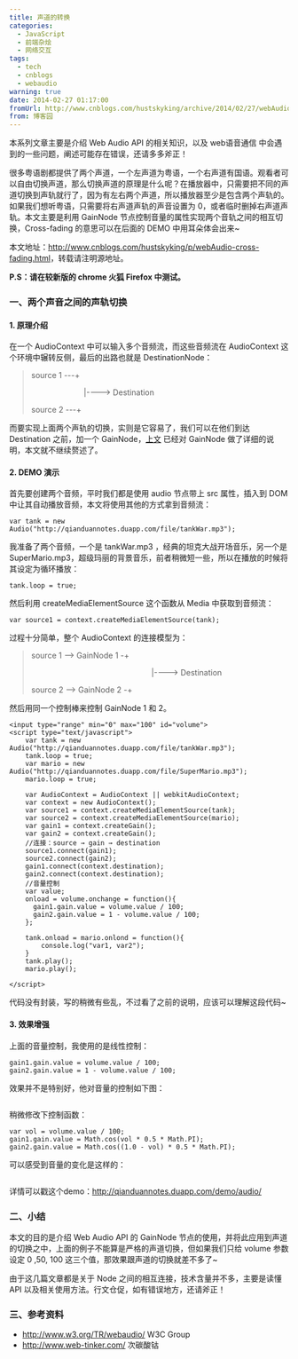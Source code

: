 ```yaml
---
title: 声道的转换
categories:
  - JavaScript
  - 前端杂烩
  - 网络交互
tags:
  - tech
  - cnblogs
  - webaudio
warning: true
date: 2014-02-27 01:17:00
fromUrl: http://www.cnblogs.com/hustskyking/archive/2014/02/27/webAudio-cross-fading.html
from: 博客园
---
```



<p>本系列文章主要是介绍 Web Audio API 的相关知识，以及 web语音通信 中会遇到的一些问题，阐述可能存在错误，还请多多斧正！</p>
<p>很多粤语剧都提供了两个声道，一个左声道为粤语，一个右声道有国语。观看者可以自由切换声道，那么切换声道的原理是什么呢？在播放器中，只需要把不同的声道切换到声轨就行了，因为有左右两个声道，所以播放器至少是包含两个声轨的。如果我们想听粤语，只需要将右声道声轨的声音设置为 0，或者临时删掉右声道声轨。本文主要是利用 GainNode 节点控制音量的属性实现两个音轨之间的相互切换，Cross-fading 的意思可以在后面的 DEMO 中用耳朵体会出来~</p>
<p>本文地址：<a href="http://www.cnblogs.com/hustskyking/p/webAudio-cross-fading.html">http://www.cnblogs.com/hustskyking/p/webAudio-cross-fading.html</a>，转载请注明源地址。</p>
<p><strong>P.S：请在较新版的 chrome 火狐 Firefox 中测试。</strong></p>
<h3>一、两个声音之间的声轨切换</h3>
<h4>1. 原理介绍</h4>
<p>在一个 AudioContext 中可以输入多个音频流，而这些音频流在 AudioContext 这个环境中辗转反侧，最后的出路也就是 DestinationNode：</p>
<blockquote>
<p>source 1 ---+</p>
<p>&nbsp; &nbsp; &nbsp; &nbsp; &nbsp; &nbsp; &nbsp; &nbsp; &nbsp; &nbsp; &nbsp; &nbsp; |----&gt; Destination</p>
<p>source 2 ---+</p>
</blockquote>
<p>而要实现上面两个声轨的切换，实则是它容易了，我们可以在他们到达 Destination 之前，加一个 GainNode，<a href="http://www.cnblogs.com/hustskyking/admin/webAudio-volume">上文</a> 已经对 GainNode 做了详细的说明，本文就不继续赘述了。</p>
<h4>2. DEMO 演示</h4>
<p>首先要创建两个音频，平时我们都是使用 audio 节点带上 src 属性，插入到 DOM 中让其自动播放音频，本文将使用其他的方式拿到音频流：</p>

```
var tank = new Audio("http://qianduannotes.duapp.com/file/tankWar.mp3");

```

<p>我准备了两个音频，一个是 tankWar.mp3 ，经典的坦克大战开场音乐，另一个是 SuperMario.mp3，超级玛丽的背景音乐，前者稍微短一些，所以在播放的时候将其设定为循环播放：</p>

```
tank.loop = true;

```

<p>然后利用 createMediaElementSource 这个函数从 Media 中获取到音频流：</p>

```
var source1 = context.createMediaElementSource(tank);

```

<p>过程十分简单，整个 AudioContext 的连接模型为：</p>
<blockquote>
<p>source 1 --&gt; GainNode 1 -+</p>
<p>&nbsp; &nbsp; &nbsp; &nbsp; &nbsp; &nbsp; &nbsp; &nbsp; &nbsp; &nbsp; &nbsp; &nbsp; &nbsp; &nbsp; &nbsp; &nbsp; &nbsp; &nbsp; &nbsp; &nbsp; &nbsp; &nbsp; &nbsp; &nbsp; &nbsp; &nbsp; &nbsp; &nbsp;|----&gt; Destination</p>
<p>source 2 --&gt; GainNode 2 -+</p>
</blockquote>
<p>然后用同一个控制棒来控制 GainNode 1 和 2。</p>

```
<input type="range" min="0" max="100" id="volume">
<script type="text/javascript">
    var tank = new Audio("http://qianduannotes.duapp.com/file/tankWar.mp3");
    tank.loop = true;
    var mario = new Audio("http://qianduannotes.duapp.com/file/SuperMario.mp3");
    mario.loop = true;

    var AudioContext = AudioContext || webkitAudioContext;
    var context = new AudioContext();
    var source1 = context.createMediaElementSource(tank);
    var source2 = context.createMediaElementSource(mario);
    var gain1 = context.createGain();
    var gain2 = context.createGain();
    //连接：source → gain → destination
    source1.connect(gain1);
    source2.connect(gain2);
    gain1.connect(context.destination);
    gain2.connect(context.destination);
    //音量控制
    var value;
    onload = volume.onchange = function(){
      gain1.gain.value = volume.value / 100;
      gain2.gain.value = 1 - volume.value / 100;
    };

    tank.onload = mario.onlond = function(){
        console.log("var1, var2");
    }
    tank.play();
    mario.play();

</script>

```

<p>代码没有封装，写的稍微有些乱，不过看了之前的说明，应该可以理解这段代码~</p>
<h4>3. 效果增强</h4>
<p>上面的音量控制，我使用的是线性控制：</p>

```
gain1.gain.value = volume.value / 100;
gain2.gain.value = 1 - volume.value / 100;

```

<p>效果并不是特别好，他对音量的控制如下图：</p>
<p><img src="//img.alicdn.com/tfs/TB1oyqGa_tYBeNjy1XdXXXXyVXa-300-300.png" data-original="/blogimgs/2014/02/27/271310073679049.png" data-source="http://images.cnitblog.com/blog/387325/201402/271310073679049.png" alt=""></p>
<p>稍微修改下控制函数：</p>

```
var vol = volume.value / 100;
gain1.gain.value = Math.cos(vol * 0.5 * Math.PI);
gain2.gain.value = Math.cos((1.0 - vol) * 0.5 * Math.PI);

```

<p>可以感受到音量的变化是这样的：</p>
<p><img src="//img.alicdn.com/tfs/TB1oyqGa_tYBeNjy1XdXXXXyVXa-300-300.png" data-original="/blogimgs/2014/02/27/271310163176584.png" data-source="http://images.cnitblog.com/blog/387325/201402/271310163176584.png" alt=""></p>
<p>详情可以戳这个demo：<a href="http://qianduannotes.duapp.com/demo/audio/" target="_blank">http://qianduannotes.duapp.com/demo/audio/</a></p>
<h3>二、小结</h3>
<p>本文的目的是介绍 Web Audio API 的 GainNode 节点的使用，并将此应用到声道的切换之中，上面的例子不能算是严格的声道切换，但如果我们只给 volume 参数设定 0 ,50, 100 这三个值，那效果跟声道的切换就差不多了~</p>
<p>由于这几篇文章都是关于 Node 之间的相互连接，技术含量并不多，主要是读懂 API 以及相关使用方法。行文仓促，如有错误地方，还请斧正！</p>
<h3>三、参考资料</h3>
<ul>
<li><a href="http://www.w3.org/TR/webaudio/" target="_blank">http://www.w3.org/TR/webaudio/</a> W3C Group</li>
<li><a href="http://www.web-tinker.com/" target="_blank">http://www.web-tinker.com/</a> 次碳酸钴</li>
</ul>


